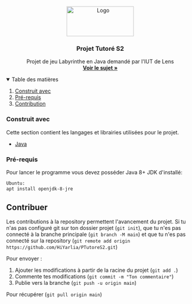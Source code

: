 <!-- PROJECT LOGO -->
<br />
<p align="center">
  <a href="https://github.com/HiYarlia/PTutoreS2">
    <img src="https://user-images.githubusercontent.com/60405693/115529017-d8228d00-a292-11eb-876a-4957c63bdcdd.png" alt="Logo" width="180" height="80">
  </a>

  <h3 align="center">Projet Tutoré S2</h3>

  <p align="center">
    Projet de jeu Labyrinthe en Java demandé par l'IUT de Lens
    <br />
    <a href="http://www.cril.univ-artois.fr/~hemery/enseignement/An20-21/projetTutS2/"><strong>Voir le sujet »</strong></a>
    <!--<br />
    <br />
    <a href="https://github.com/othneildrew/Best-README-Template">View Demo</a>
    ·
    <a href="https://github.com/othneildrew/Best-README-Template/issues">Report Bug</a>
    ·
    <a href="https://github.com/othneildrew/Best-README-Template/issues">Request Feature</a>-->
  </p>
</p>



<!-- TABLE OF CONTENTS -->
<details open="open">
  <summary>Table des matières</summary>
  <ol>
    <li><a href="#construit-avec">Construit avec</a></li>
    <li><a href="#pré-requis">Pré-requis</a></li>
    <li><a href="#contribuer">Contribution</a></li>
  </ol>
</details>

### Construit avec

Cette section contient les langages et librairies utilisées pour le projet.
* [Java](https://java.com)

### Pré-requis

Pour lancer le programme vous devez posséder Java 8+ JDK d'installé:

  ```sh
  Ubuntu:
  apt install openjdk-8-jre
  ```

<!-- CONTRIBUTING -->
## Contribuer

Les contributions à la repository permettent l'avancement du projet.
Si tu n'as pas configuré git sur ton dossier projet (`git init`), que tu n'es pas connecté à la branche principale (`git branch -M main`) et que tu n'es pas connecté sur la repository (`git remote add origin https://github.com/HiYarlia/PTutoreS2.git`)

Pour envoyer :
1. Ajouter les modifications à partir de la racine du projet (`git add .`)
3. Commente tes modifications (`git commit -m "Ton commentaire"`)
4. Publie vers la branche (`git push -u origin main`)

Pour récupérer (`git pull origin main`)


